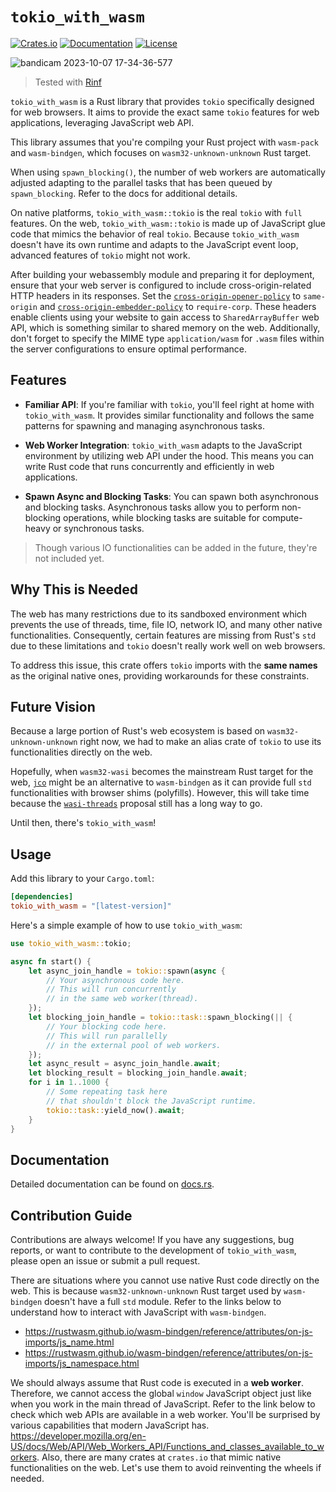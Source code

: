 # `tokio_with_wasm`

[![Crates.io](https://img.shields.io/crates/v/tokio_with_wasm.svg)](https://crates.io/crates/tokio_with_wasm)
[![Documentation](https://docs.rs/tokio_with_wasm/badge.svg)](https://docs.rs/tokio_with_wasm)
[![License](https://img.shields.io/crates/l/tokio_with_wasm.svg)](https://github.com/cunarist/tokio-with-wasm/blob/main/LICENSE)

![bandicam 2023-10-07 17-34-36-577](https://github.com/cunarist/tokio-with-wasm/assets/66480156/c2c97ce7-831e-4d4c-b960-f8f368e12c48)

> Tested with [Rinf](https://github.com/cunarist/rinf)

`tokio_with_wasm` is a Rust library that provides `tokio` specifically designed for web browsers. It aims to provide the exact same `tokio` features for web applications, leveraging JavaScript web API.

This library assumes that you're compilng your Rust project with `wasm-pack` and `wasm-bindgen`, which focuses on `wasm32-unknown-unknown` Rust target.

When using `spawn_blocking()`, the number of web workers are automatically adjusted adapting to the parallel tasks that has been queued by `spawn_blocking`. Refer to the docs for additional details.

On native platforms, `tokio_with_wasm::tokio` is the real `tokio` with `full` features. On the web, `tokio_with_wasm::tokio` is made up of JavaScript glue code that mimics the behavior of real `tokio`. Because `tokio_with_wasm` doesn't have its own runtime and adapts to the JavaScript event loop, advanced features of `tokio` might not work.

After building your webassembly module and preparing it for deployment, ensure that your web server is configured to include cross-origin-related HTTP headers in its responses. Set the [`cross-origin-opener-policy`](https://developer.mozilla.org/en-US/docs/Web/HTTP/Headers/Cross-Origin-Opener-Policy) to `same-origin` and [`cross-origin-embedder-policy`](https://developer.mozilla.org/en-US/docs/Web/HTTP/Headers/Cross-Origin-Embedder-Policy) to `require-corp`. These headers enable clients using your website to gain access to `SharedArrayBuffer` web API, which is something similar to shared memory on the web. Additionally, don't forget to specify the MIME type `application/wasm` for `.wasm` files within the server configurations to ensure optimal performance.

## Features

- **Familiar API**: If you're familiar with `tokio`, you'll feel right at home with `tokio_with_wasm`. It provides similar functionality and follows the same patterns for spawning and managing asynchronous tasks.

- **Web Worker Integration**: `tokio_with_wasm` adapts to the JavaScript environment by utilizing web API under the hood. This means you can write Rust code that runs concurrently and efficiently in web applications.

- **Spawn Async and Blocking Tasks**: You can spawn both asynchronous and blocking tasks. Asynchronous tasks allow you to perform non-blocking operations, while blocking tasks are suitable for compute-heavy or synchronous tasks.

> Though various IO functionalities can be added in the future, they're not included yet.

## Why This is Needed

The web has many restrictions due to its sandboxed environment which prevents the use of threads, time, file IO, network IO, and many other native functionalities. Consequently, certain features are missing from Rust's `std` due to these limitations and `tokio` doesn't really work well on web browsers.

To address this issue, this crate offers `tokio` imports with the **same names** as the original native ones, providing workarounds for these constraints.

## Future Vision

Because a large portion of Rust's web ecosystem is based on `wasm32-unknown-unknown` right now, we had to make an alias crate of `tokio` to use its functionalities directly on the web.

Hopefully, when `wasm32-wasi` becomes the mainstream Rust target for the web, [`jco`](https://github.com/bytecodealliance/jco) might be an alternative to `wasm-bindgen` as it can provide full `std` functionalities with browser shims (polyfills). However, this will take time because the [`wasi-threads`](https://github.com/WebAssembly/wasi-threads) proposal still has a long way to go.

Until then, there's `tokio_with_wasm`!

## Usage

Add this library to your `Cargo.toml`:

```toml
[dependencies]
tokio_with_wasm = "[latest-version]"
```

Here's a simple example of how to use `tokio_with_wasm`:

```rust
use tokio_with_wasm::tokio;

async fn start() {
    let async_join_handle = tokio::spawn(async {
        // Your asynchronous code here.
        // This will run concurrently
        // in the same web worker(thread).
    });
    let blocking_join_handle = tokio::task::spawn_blocking(|| {
        // Your blocking code here.
        // This will run parallelly
        // in the external pool of web workers.
    });
    let async_result = async_join_handle.await;
    let blocking_result = blocking_join_handle.await;
    for i in 1..1000 {
        // Some repeating task here
        // that shouldn't block the JavaScript runtime.
        tokio::task::yield_now().await;
    }
}
```

## Documentation

Detailed documentation can be found on [docs.rs](https://docs.rs/tokio_with_wasm).

## Contribution Guide

Contributions are always welcome! If you have any suggestions, bug reports, or want to contribute to the development of `tokio_with_wasm`, please open an issue or submit a pull request.

There are situations where you cannot use native Rust code directly on the web. This is because `wasm32-unknown-unknown` Rust target used by `wasm-bindgen` doesn't have a full `std` module. Refer to the links below to understand how to interact with JavaScript with `wasm-bindgen`.

- https://rustwasm.github.io/wasm-bindgen/reference/attributes/on-js-imports/js_name.html
- https://rustwasm.github.io/wasm-bindgen/reference/attributes/on-js-imports/js_namespace.html

We should always assume that Rust code is executed in a **web worker**. Therefore, we cannot access the global `window` JavaScript object
just like when you work in the main thread of JavaScript. Refer to the link below to check which web APIs are available in a web worker.
You'll be surprised by various capabilities that modern JavaScript has. https://developer.mozilla.org/en-US/docs/Web/API/Web_Workers_API/Functions_and_classes_available_to_workers. Also, there are many crates at `crates.io` that mimic native functionalities on the web.
Let's use them to avoid reinventing the wheels if needed.
